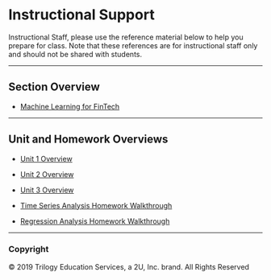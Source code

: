 # Instructional Support

Instructional Staff, please use the reference material below to help you prepare for class. Note that these references are for instructional staff only and should not be shared with students.

---

## Section Overview

* [Machine Learning for FinTech]("ML-in-Fintech.md")

---

## Unit and Homework Overviews

* [Unit 1 Overview](https://youtu.be/LZvKVCFtgs8)

* [Unit 2 Overview](https://youtu.be/XB2s7EPRaBY)

* [Unit 3 Overview](https://youtu.be/8aYsCr2gbcc)

* [Time Series Analysis Homework Walkthrough](https://youtu.be/P4CnCJMtmVg)

* [Regression Analysis Homework Walkthrough](https://youtu.be/qN8Ogy6XCyM)

---

### Copyright

© 2019 Trilogy Education Services, a 2U, Inc. brand. All Rights Reserved